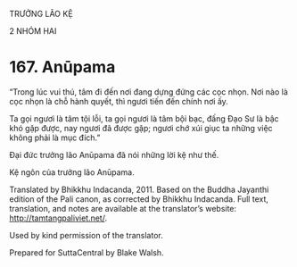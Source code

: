 TRƯỞNG LÃO KỆ

2 NHÓM HAI

# 167\. Anūpama

“Trong lúc vui thú, tâm đi đến nơi đang dựng đứng các cọc nhọn. Nơi nào là cọc nhọn là chỗ hành quyết, thì ngươi tiến đến chính nơi ấy.

Ta gọi ngươi là tâm tội lỗi, ta gọi ngươi là tâm bội bạc, đấng Đạo Sư là bậc khó gặp được, nay ngươi đã được gặp; ngươi chớ xúi giục ta những việc không phải là mục đích.”

Đại đức trưởng lão Anūpama đã nói những lời kệ như thế.

Kệ ngôn của trưởng lão Anūpama.

Translated by Bhikkhu Indacanda, 2011. Based on the Buddha Jayanthi edition of the Pali canon, as corrected by Bhikkhu Indacanda. Full text, translation, and notes are available at the translator’s website: http://tamtangpaliviet.net/.

Used by kind permission of the translator.

Prepared for SuttaCentral by Blake Walsh.